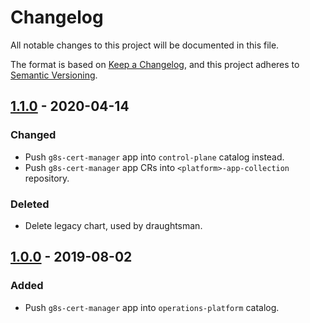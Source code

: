 # Changelog

All notable changes to this project will be documented in this file.

The format is based on [Keep a Changelog](https://keepachangelog.com/en/1.0.0/),
and this project adheres to [Semantic Versioning](https://semver.org/spec/v2.0.0.html).

## [1.1.0] - 2020-04-14

### Changed

- Push `g8s-cert-manager` app into `control-plane` catalog instead.
- Push `g8s-cert-manager` app CRs into `<platform>-app-collection` repository.

### Deleted

- Delete legacy chart, used by draughtsman.

[0.2.0]: https://github.com/giantswarm/dex-app/tag/v0.2.0

## [1.0.0] - 2019-08-02

### Added

- Push `g8s-cert-manager` app into `operations-platform` catalog.

[1.1.0]: https://github.com/giantswarm/dex-app/tag/v1.1.0
[1.0.0]: https://github.com/giantswarm/dex-app/tag/v1.0.0
